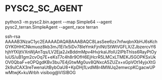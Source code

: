 # PYSC2_SC_AGENT
python3 -m pysc2.bin.agent --map Simple64 --agent pysc2_terran.SimpleAgent --agent_race terran


ssh-rsa AAAAB3NzaC1yc2EAAAADAQABAAABAQC8LasSee6zx7nfwqbnXbHJ6sKchGYK0HHCNkmuoz8kb3mJ1Ei1x5iDv78IeYmkFjnINt/StWtVGFLX/ZJbzercvY6hjhYfXIjtVXnWjAnTqs/LV2Eja2JxBddmMpv4HvjrkalJfoIU2IPbThlss6RayPtOyluUS/uB1gm2cvOq7E+eKsT7c4h8r9OfH6EjHcrR5LMCxLTMEKJ5GOPKSxUkOV0QbaF+eOPQgdKBv3bu7E4jGtwMg0uv8QNxcA5ZUZx+xGpVOt14yjxXtG2k9ulCAX3reTwenaUtBybOaU8+KpDHj1LvdM8r4MWJq2emwcpKCgacwUPwMtwjK+kuWrbh visibog@VISIBOG
